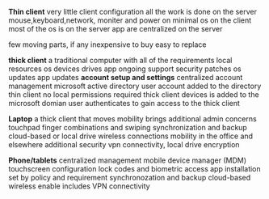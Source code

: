 **Thin client**
very little client configuration
	all the work is done on the server
mouse,keyboard,network, moniter
	and power on
minimal os on the client
	most of the os is on the server
	app are centralized on the server
	
few moving parts, if any
	inexpensive to buy
	easy to replace
	
**thick client**
a traditional computer
	with all of the requirements
local resources
	os
	devices drives
	app
ongoing support
	security patches
	os updates
	app updates
**account setup and settings**
centralized account management
	microsoft active directory
	user account added to the directory
thin client
	no local permissions required
thick client
	devices is added to the microsoft domian
	user authenticates to gain access to the thick client
	
**Laptop**
a thick client that moves
	mobility brings additional admin concerns
touchpad
	finger combinations and swiping
synchronization and backup
	cloud-based or local drive
wireless connections
	mobility in the office and elsewhere
additional security
	vpn connectivity, local drive encryption
	
**Phone/tablets**
centralized management
	mobile device manager (MDM)
touchscreen configuration
	lock codes and biometric access
app installation
	set by policy and requirement
synchronozation and backup
	cloud-based
wireless enable
	includes VPN connectivity